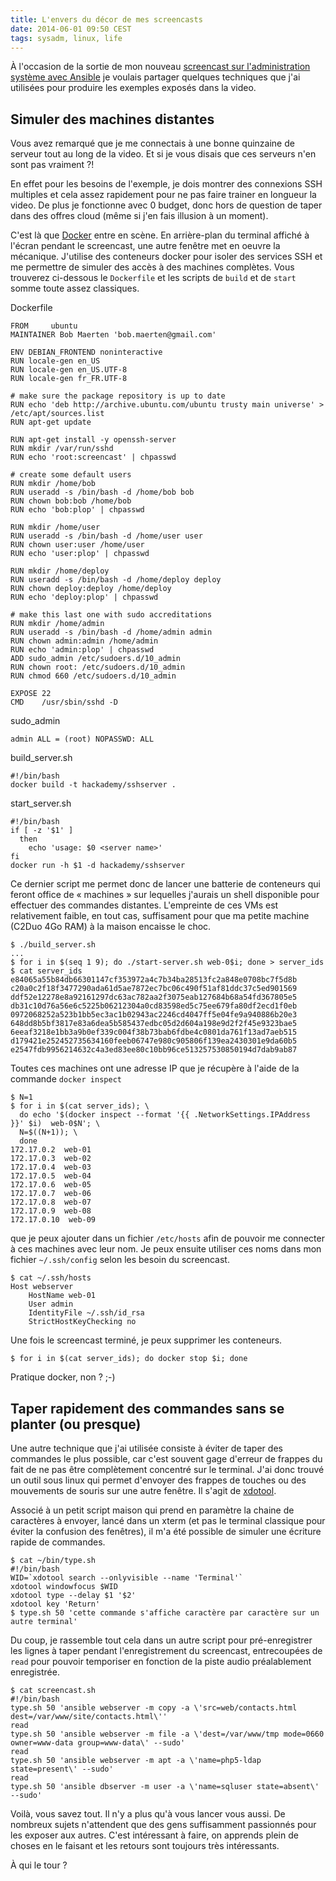 ```yaml
---
title: L'envers du décor de mes screencasts
date: 2014-06-01 09:50 CEST
tags: sysadm, linux, life
---
```

À l'occasion de la sortie de mon nouveau [screencast sur l'administration système avec Ansible](https://hackademy.io/tutoriel-videos/ansible-automatiser-gestion-serveur-partie-1) je voulais partager quelques techniques que j'ai utilisées pour produire les exemples exposés dans la video.

## Simuler des machines distantes

Vous avez remarqué que je me connectais à une bonne quinzaine de serveur tout au long de la video. Et si je vous disais que ces serveurs n'en sont pas vraiment ?!

En effet pour les besoins de l'exemple, je dois montrer des connexions SSH multiples et cela assez rapidement pour ne pas faire trainer en longueur la video. De plus je fonctionne avec 0 budget, donc hors de question de taper dans des offres cloud (même si j'en fais illusion à un moment).

C'est là que [Docker](https://docker.io) entre en scène. En arrière-plan du terminal affiché à l'écran pendant le screencast, une autre fenêtre met en oeuvre la mécanique. J'utilise des conteneurs docker pour isoler des services SSH et me permettre de simuler des accès à des machines complètes. Vous trouverez ci-dessous le `Dockerfile` et les scripts de `build` et de `start` somme toute assez classiques.

Dockerfile

    FROM     ubuntu
    MAINTAINER Bob Maerten 'bob.maerten@gmail.com'

    ENV DEBIAN_FRONTEND noninteractive
    RUN locale-gen en_US
    RUN locale-gen en_US.UTF-8
    RUN locale-gen fr_FR.UTF-8

    # make sure the package repository is up to date
    RUN echo 'deb http://archive.ubuntu.com/ubuntu trusty main universe' > /etc/apt/sources.list
    RUN apt-get update

    RUN apt-get install -y openssh-server
    RUN mkdir /var/run/sshd
    RUN echo 'root:screencast' | chpasswd

    # create some default users
    RUN mkdir /home/bob
    RUN useradd -s /bin/bash -d /home/bob bob
    RUN chown bob:bob /home/bob
    RUN echo 'bob:plop' | chpasswd

    RUN mkdir /home/user
    RUN useradd -s /bin/bash -d /home/user user
    RUN chown user:user /home/user
    RUN echo 'user:plop' | chpasswd

    RUN mkdir /home/deploy
    RUN useradd -s /bin/bash -d /home/deploy deploy
    RUN chown deploy:deploy /home/deploy
    RUN echo 'deploy:plop' | chpasswd

    # make this last one with sudo accreditations
    RUN mkdir /home/admin
    RUN useradd -s /bin/bash -d /home/admin admin
    RUN chown admin:admin /home/admin
    RUN echo 'admin:plop' | chpasswd
    ADD sudo_admin /etc/sudoers.d/10_admin
    RUN chown root: /etc/sudoers.d/10_admin
    RUN chmod 660 /etc/sudoers.d/10_admin

    EXPOSE 22
    CMD    /usr/sbin/sshd -D

sudo_admin

    admin ALL = (root) NOPASSWD: ALL

build_server.sh

    #!/bin/bash
    docker build -t hackademy/sshserver .

start_server.sh

    #!/bin/bash
    if [ -z '$1' ]
      then
        echo 'usage: $0 <server name>'
    fi
    docker run -h $1 -d hackademy/sshserver

Ce dernier script me permet donc de lancer une batterie de conteneurs qui feront office de « machines » sur lequelles j'aurais un shell disponible pour effectuer des commandes distantes. L'empreinte de ces VMs est relativement faible, en tout cas, suffisament pour que ma petite machine (C2Duo 4Go RAM) à la maison encaisse le choc.

    $ ./build_server.sh
    ...
    $ for i in $(seq 1 9); do ./start-server.sh web-0$i; done > server_ids
    $ cat server_ids
    e84065a55b84db66301147cf353972a4c7b34ba28513fc2a848e0708bc7f5d8b
    c20a0c2f18f3477290ada61d5ae7872ec7bc06c490f51af81ddc37c5ed901569
    ddf52e12278e8a92161297dc63ac782aa2f3075eab127684b68a54fd367805e5
    db31c10d76a56e6c5225b06212304a0cd83598ed5c75ee679fa80df2ecd1f0eb
    0972068252a523b1bb5ec3ac1b02943ac2246cd4047ff5e04fe9a940886b20e3
    648dd8b5bf3817e83a6dea5b585437edbc05d2d604a198e9d2f2f45e9323bae5
    6eeaf3218e1bb3a9b0ef339c004f38b73bab6fdbe4c0801da761f13ad7aeb515
    d179421e252452735634160feeb06747e980c905806f139ea2430301e9da60b5
    e2547fdb9956214632c4a3ed83ee80c10bb96ce513257530850194d7dab9ab87

Toutes ces machines ont une adresse IP que je récupère à l'aide de la commande `docker inspect`

    $ N=1
    $ for i in $(cat server_ids); \
      do echo '$(docker inspect --format '{{ .NetworkSettings.IPAddress }}' $i)  web-0$N'; \
      N=$((N+1)); \
      done
    172.17.0.2  web-01
    172.17.0.3  web-02
    172.17.0.4  web-03
    172.17.0.5  web-04
    172.17.0.6  web-05
    172.17.0.7  web-06
    172.17.0.8  web-07
    172.17.0.9  web-08
    172.17.0.10  web-09

que je peux ajouter dans un fichier `/etc/hosts` afin de pouvoir me connecter à ces machines avec leur nom. Je peux ensuite utiliser ces noms dans mon fichier `~/.ssh/config` selon les besoin du screencast.

    $ cat ~/.ssh/hosts
    Host webserver
        HostName web-01
        User admin
        IdentityFile ~/.ssh/id_rsa
        StrictHostKeyChecking no

Une fois le screencast terminé, je peux supprimer les conteneurs.

    $ for i in $(cat server_ids); do docker stop $i; done

Pratique docker, non ? ;-)

## Taper rapidement des commandes sans se planter (ou presque)

Une autre technique que j'ai utilisée consiste à éviter de taper des commandes le plus possible, car c'est souvent gage d'erreur de frappes du fait de ne pas être complètement concentré sur le terminal. J'ai donc trouvé un outil sous linux qui permet d'envoyer des frappes de touches ou des mouvements de souris sur une autre fenêtre. Il s'agit de [xdotool](http://www.semicomplete.com/projects/xdotool/xdotool.xhtml).

Associé à un petit script maison qui prend en paramètre la chaine de caractères à envoyer, lancé dans un xterm (et pas le terminal classique pour éviter la confusion des fenêtres), il m'a été possible de simuler une écriture rapide de commandes.

    $ cat ~/bin/type.sh
    #!/bin/bash
    WID=`xdotool search --onlyvisible --name 'Terminal'`
    xdotool windowfocus $WID
    xdotool type --delay $1 '$2'
    xdotool key 'Return'
    $ type.sh 50 'cette commande s'affiche caractère par caractère sur un autre terminal'

Du coup, je rassemble tout cela dans un autre script pour pré-enregistrer les lignes à taper pendant l'enregistrement du screencast, entrecoupées de `read` pour pouvoir temporiser en fonction de la piste audio préalablement enregistrée.

    $ cat screencast.sh
    #!/bin/bash
    type.sh 50 'ansible webserver -m copy -a \'src=web/contacts.html dest=/var/www/site/contacts.html\''
    read
    type.sh 50 'ansible webserver -m file -a \'dest=/var/www/tmp mode=0660 owner=www-data group=www-data\' --sudo'
    read
    type.sh 50 'ansible webserver -m apt -a \'name=php5-ldap state=present\' --sudo'
    read
    type.sh 50 'ansible dbserver -m user -a \'name=sqluser state=absent\' --sudo'

Voilà, vous savez tout. Il n'y a plus qu'à vous lancer vous aussi. De nombreux sujets n'attendent que des gens suffisamment passionnés pour les exposer aux autres. C'est intéressant à faire, on apprends plein de choses en le faisant et les retours sont toujours très intéressants.

À qui le tour ?
